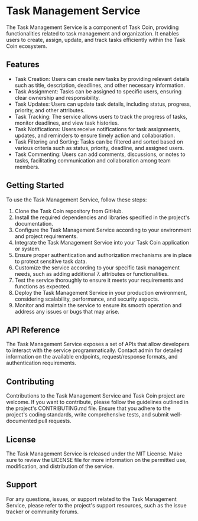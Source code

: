 # Task Management Service
The Task Management Service is a component of Task Coin, providing functionalities related to task management and organization. It enables users to create, assign, update, and track tasks efficiently within the Task Coin ecosystem.

## Features
- Task Creation: Users can create new tasks by providing relevant details such as title, description, deadlines, and other necessary information.
- Task Assignment: Tasks can be assigned to specific users, ensuring clear ownership and responsibility.
- Task Updates: Users can update task details, including status, progress, priority, and other attributes.
- Task Tracking: The service allows users to track the progress of tasks, monitor deadlines, and view task histories.
- Task Notifications: Users receive notifications for task assignments, updates, and reminders to ensure timely action and collaboration.
- Task Filtering and Sorting: Tasks can be filtered and sorted based on various criteria such as status, priority, deadline, and assigned users.
- Task Commenting: Users can add comments, discussions, or notes to tasks, facilitating communication and collaboration among team members.

## Getting Started
To use the Task Management Service, follow these steps:

1. Clone the Task Coin repository from GitHub.
2. Install the required dependencies and libraries specified in the project's documentation.
3. Configure the Task Management Service according to your environment and project requirements.
4. Integrate the Task Management Service into your Task Coin application or system.
5. Ensure proper authentication and authorization mechanisms are in place to protect sensitive task data.
6. Customize the service according to your specific task management needs, such as adding additional 7. attributes or functionalities.
8. Test the service thoroughly to ensure it meets your requirements and functions as expected.
9. Deploy the Task Management Service in your production environment, considering scalability, performance, and security aspects.
10. Monitor and maintain the service to ensure its smooth operation and address any issues or bugs that may arise.

## API Reference
The Task Management Service exposes a set of APIs that allow developers to interact with the service programmatically. Contact admin for detailed information on the available endpoints, request/response formats, and authentication requirements.

## Contributing
Contributions to the Task Management Service and Task Coin project are welcome. If you want to contribute, please follow the guidelines outlined in the project's CONTRIBUTING.md file. Ensure that you adhere to the project's coding standards, write comprehensive tests, and submit well-documented pull requests.

## License
The Task Management Service is released under the MIT License. Make sure to review the LICENSE file for more information on the permitted use, modification, and distribution of the service.

## Support
For any questions, issues, or support related to the Task Management Service, please refer to the project's support resources, such as the issue tracker or community forums.